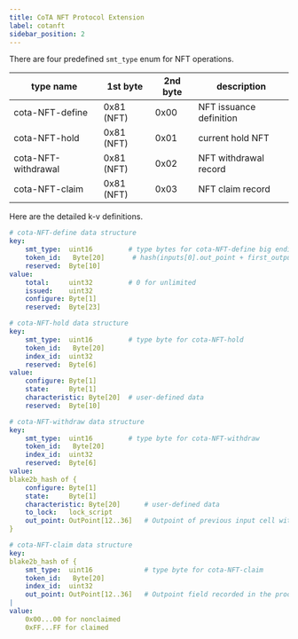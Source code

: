 ```yaml
---
title: CoTA NFT Protocol Extension
label: cotanft
sidebar_position: 2
---
```


There are four predefined `smt_type` enum for NFT operations. 

| type name | 1st byte | 2nd byte | description |
|--|--|--|--|
| cota-NFT-define | 0x81 (NFT) | 0x00 | NFT issuance definition |
| cota-NFT-hold | 0x81 (NFT) | 0x01 | current hold NFT |
| cota-NFT-withdrawal | 0x81 (NFT) | 0x02 | NFT withdrawal record |
| cota-NFT-claim | 0x81 (NFT) | 0x03 | NFT claim record |

Here are the detailed k-v definitions.

```yaml
# cota-NFT-define data structure
key:
	smt_type:  uint16         # type bytes for cota-NFT-define big endian
    token_id:   Byte[20]       # hash(inputs[0].out_point + first_output_index)[0..20]
	reserved:  Byte[10]    
value:
	total:     uint32         # 0 for unlimited
	issued:    uint32
    configure: Byte[1]
    reserved:  Byte[23]

# cota-NFT-hold data structure
key:
	smt_type:  uint16         # type byte for cota-NFT-hold
    token_id:   Byte[20]
	index_id:  uint32
    reserved:  Byte[6]      
value:
    configure: Byte[1]
	state:     Byte[1]
	characteristic: Byte[20]  # user-defined data
    reserved:  Byte[10]

# cota-NFT-withdraw data structure
key:  
	smt_type:  uint16         # type byte for cota-NFT-withdraw
    token_id:   Byte[20]
	index_id:  uint32
	reserved:  Byte[6]
value:
blake2b_hash of {
    configure: Byte[1]
    state:     Byte[1]
    characteristic: Byte[20]      # user-defined data
    to_lock:   lock_script
    out_point: OutPoint[12..36]   # Outpoint of previous input cell with SMT
}

# cota-NFT-claim data structure
key: 
blake2b_hash of {
    smt_type:  uint16             # type byte for cota-NFT-claim
	token_id:   Byte[20]
	index_id:  uint32    
	out_point: OutPoint[12..36]   # Outpoint field recorded in the proof
|
value:
	0x00...00 for nonclaimed
	0xFF...FF for claimed
```

